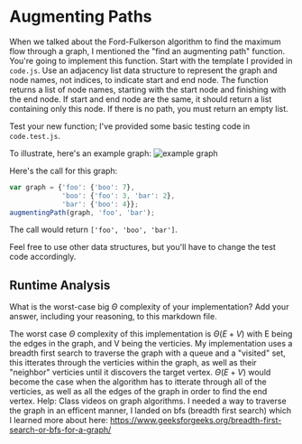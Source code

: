 # Augmenting Paths

When we talked about the Ford-Fulkerson algorithm to find the maximum flow
through a graph, I mentioned the "find an augmenting path" function. You're
going to implement this function. Start with the template I provided in
`code.js`. Use an adjacency list data structure to represent the graph and node
names, not indices, to indicate start and end node. The function returns a list
of node names, starting with the start node and finishing with the end node. If
start and end node are the same, it should return a list containing only this
node. If there is no path, you must return an empty list.

Test your new function; I've provided some basic testing code in `code.test.js`.

To illustrate, here's an example graph:
![example graph](graph.png)

Here's the call for this graph:

```javascript
var graph = {'foo': {'boo': 7},
             'boo': {'foo': 3, 'bar': 2},
             'bar': {'boo': 4}};
augmentingPath(graph, 'foo', 'bar');
```

The call would return `['foo', 'boo', 'bar']`.

Feel free to use other data structures, but you'll have to change the test code
accordingly.

## Runtime Analysis

What is the worst-case big $\Theta$ complexity of your implementation? Add your
answer, including your reasoning, to this markdown file.

The worst case $\Theta$ complexity of this implementation is $\Theta (E + V)$ with E being the edges in the graph, and V being the verticies. My implementation uses a breadth first search to traverse the graph with a queue and a "visited" set, this itterates through the verticies within the graph, as well as their "neighbor" verticies until it discovers the target vertex. $\Theta (E + V)$ would become the case when the algorithm has to itterate through all of the verticies, as well as all the edges of the graph in order to find the end vertex. 
Help: Class videos on graph algorithms. I needed a way to traverse the graph in an efficent manner, I landed on bfs (breadth first search) which I learned more about here: https://www.geeksforgeeks.org/breadth-first-search-or-bfs-for-a-graph/


